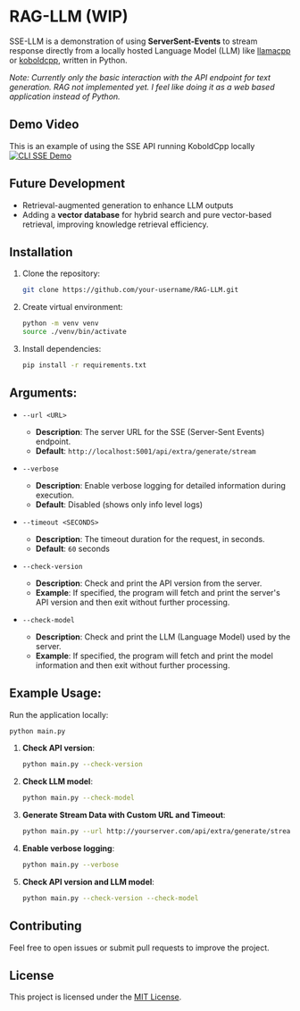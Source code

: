 # RAG-LLM (WIP)

SSE-LLM is a demonstration of using **ServerSent-Events** to stream response directly from a locally hosted Language Model (LLM) like [llamacpp](https://github.com/ggerganov/llama.cpp) or [koboldcpp](https://github.com/LostRuins/koboldcpp), written in Python.

_Note: Currently only the basic interaction with the API endpoint for text generation. RAG not implemented yet. I feel like doing it as a web based application instead of Python._

## Demo Video
This is an example of using the SSE API running KoboldCpp locally
[![CLI SSE Demo](https://github.com/Pazran/RAG-LLM/blob/84e41d105acb16901f524410dd13a52d36ac43c5/demo/sse-demo.gif)](https://github.com/Pazran/RAG-LLM/blob/84e41d105acb16901f524410dd13a52d36ac43c5/demo/sse-demo.gif)

## Future Development
- Retrieval-augmented generation to enhance LLM outputs
- Adding a **vector database** for hybrid search and pure vector-based retrieval, improving knowledge retrieval efficiency.

## Installation
1. Clone the repository:
   ```bash
   git clone https://github.com/your-username/RAG-LLM.git
   ```
2. Create virtual environment:
   ```bash
   python -m venv venv
   source ./venv/bin/activate
   ```
3. Install dependencies:
   ```bash
   pip install -r requirements.txt
   ```

## Arguments:

- `--url <URL>`
  - **Description**: The server URL for the SSE (Server-Sent Events) endpoint.
  - **Default**: `http://localhost:5001/api/extra/generate/stream`
  
- `--verbose`
  - **Description**: Enable verbose logging for detailed information during execution.
  - **Default**: Disabled (shows only info level logs)
  
- `--timeout <SECONDS>`
  - **Description**: The timeout duration for the request, in seconds.
  - **Default**: `60` seconds

- `--check-version`
  - **Description**: Check and print the API version from the server.
  - **Example**: If specified, the program will fetch and print the server's API version and then exit without further processing.

- `--check-model`
  - **Description**: Check and print the LLM (Language Model) used by the server.
  - **Example**: If specified, the program will fetch and print the model information and then exit without further processing.

## Example Usage:

Run the application locally:
```bash
python main.py
```

1. **Check API version**:
   ```bash
   python main.py --check-version
   ```

2. **Check LLM model**:
   ```bash
   python main.py --check-model
   ```

3. **Generate Stream Data with Custom URL and Timeout**:
   ```bash
   python main.py --url http://yourserver.com/api/extra/generate/stream --timeout 120
   ```

4. **Enable verbose logging**:
   ```bash
   python main.py --verbose
   ```

5. **Check API version and LLM model**:
   ```bash
   python main.py --check-version --check-model
   ```

## Contributing
Feel free to open issues or submit pull requests to improve the project.

## License
This project is licensed under the [MIT License](LICENSE).
